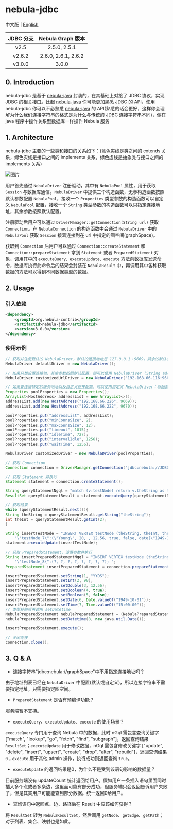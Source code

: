 # nebula-jdbc

中文版 | [English](/README.md)

| JDBC 分支 | Nebula Graph 版本 |
|:--------------:|:-------------------:|
|    v2.5     |     2.5.0, 2.5.1     |
|   v2.6.2    | 2.6.0, 2.6.1, 2.6.2  |
|   v3.0.0    |        3.0.0         |

## 0. Introduction

nebula-jdbc 是基于 [nebula-java](https://github.com/vesoft-inc/nebula-java) 封装的，在其基础上对接了 JDBC 协议，实现 JDBC 的相关接口。比起  [nebula-java](https://github.com/vesoft-inc/nebula-java) 你可能更加熟悉  JDBC  的 API，使用 nebula-jdbc 你可以不必熟悉 [nebula-java](https://github.com/vesoft-inc/nebula-java) 的 API(熟悉的话会更好，这样你会理解为什么我们连接字符串的格式是为什么与传统的 JDBC 连接字符串不同)，像在 java 程序中操作关系型数据库一样操作 Nebula 服务

## 1. Architecture

nebula-jdbc 主要的一些类和接口的关系如下：(蓝色实线是类之间的 extends 关系，绿色实线是接口之间的 implements 关系，绿色虚线是抽象类与接口之间的 implements 关系)

![图片](docs/architecture.png)

用户首先通过 `NebulaDriver` 注册驱动，其中有 `NebulaPool` 属性，用于获取 `Session` 与数据库通信。`NebulaDriver` 中提供三个构造函数，无参构造函数按照默认参数配置 `NebulaPool`，接收一个 `Properties` 类型参数的构造函数可以自定义 `NebulaPool` 配置，接收一个 `String` 类型参数的构造函数可以只指定连接地址，其余参数按照默认配置。

注册驱动后用户可以通过 `DriverManager::getConnection(String url)` 获取 `Connection`。在 `NebulaConnection` 的构造函数中会通过 `NebulaDriver` 中的 `NebulaPool` 获取 `Session` 接着连接到在 url 中指定的图空间(graphSpace)。

获取到 `Connection` 后用户可以通过 `Connection::createStatement` 和 `Connection::prepareStatement` 拿到 `Statement` 或者 `PreparedStatement` 对象，调用其中的 `executeQuery、executeUpdate、execute` 方法向数据库发送命令，数据库执行此命令后的结果会封装在 `NebulaResult` 中，再调用其中各种获取数据的方法可以得到不同数据类型的数据。

## 2. Usage

### 引入依赖
```xml
<dependency>
    <groupId>org.nebula-contrib</groupId>
    <artifactId>nebula-jdbc</artifactId>
    <version>3.0.0</version>
</dependency>
```

### 使用示例

```java
// 获取并注册默认的 NebulaDriver，默认的连接地址是 127.0.0.1：9669，其余的默认参数可以查看 NebulaDriver::setDefaultPoolProperties()
NebulaDriver defaultDriver = new NebulaDriver();

// 如果只想设置连接地，其余参数按照默认配置，则可以使用 NebulaDriver (String address)
NebulaDriver customizedUrlDriver = new NebulaDriver("192.168.66.116:9669");

// 如果要连接特定的服务地址以及自定义连接配置，可以使用自定义 NebulaDriver：将配置参数封装在一个 Properties 对象中，然后调用 NebulaDriver::NebulaDriver(Properties poolProperties)
Properties poolProperties = new Properties();
ArrayList<HostAddress> addressList = new ArrayList<>();
addressList.add(new HostAddress("192.168.66.226", 9669));
addressList.add(new HostAddress("192.168.66.222", 9670));

poolProperties.put("addressList", addressList);
poolProperties.put("minConnsSize", 2);
poolProperties.put("maxConnsSize", 12);
poolProperties.put("timeout", 1015);
poolProperties.put("idleTime", 727);
poolProperties.put("intervalIdle", 1256);
poolProperties.put("waitTime", 1256);

NebulaDriver customizedDriver = new NebulaDriver(poolProperties);

// 获取 Connection
Connection connection = DriverManager.getConnection("jdbc:nebula://JDBC_TEST_SPACE", "root", "nebula123");

// 获取 Statement 并执行
Statement statement = connection.createStatement();

String queryStatementNgql = "match (v:testNode) return v.theString as theString, v.theInt as theInt";
ResultSet queryStatementResult = statement.executeQuery(queryStatementNgql);

// 获取结果
while (queryStatementResult.next()){
String theString = queryStatementResult.getString("theString");
int theInt = queryStatementResult.getInt(2);
}

String insertTestNode = "INSERT VERTEX testNode (theString, theInt, theDouble, theTrueBool, theFalseBool, theDate, theTime, theDatetime) VALUES " +
    "\"testNode_7\":(\"Young\", 20, , 12.56, true, false, date(\"1949-10-01\"), time(\"15:00:00.000\"), datetime(\"1949-10-01T15:00:00.000\")); ";
statement.executeUpdate(insertTestNode);

// 获取 PreparedStatement，设置参数并执行
String insertPreparedStatementNgql = "INSERT VERTEX testNode (theString, theInt, theDouble, theTrueBool, theFalseBool, theDate, theTime, theDatetime) VALUES " +
    "\"testNode_8\":(?, ?, ?, ?, ?, ?, ?, ?); ";
PreparedStatement insertPreparedStatement = connection.prepareStatement(insertPreparedStatementNgql);

insertPreparedStatement.setString(1, "YYDS");
insertPreparedStatement.setInt(2, 98);
insertPreparedStatement.setDouble(3, 12.56);
insertPreparedStatement.setBoolean(4, true);
insertPreparedStatement.setBoolean(5, false);
insertPreparedStatement.setDate(6, Date.valueOf("1949-10-01"));
insertPreparedStatement.setTime(7, Time.valueOf("15:00:00"));
// 类型转换后再调用 setDatetime
NebulaPreparedStatement nebulaPreparedStatement = (NebulaPreparedStatement) insertPreparedStatement;
nebulaPreparedStatement.setDatetime(8, new java.util.Date());

insertPreparedStatement.execute();

// 关闭连接
connection.close();
```

## 3. Q & A

- 连接字符串"jdbc:nebula://graphSpace"中不用指定连接地址吗？

由于地址列表已经在 `NebulaDriver` 中配置(默认或自定义)，所以连接字符串不需要指定地址，只需要指定图空间。

- `PreparedStatement` 是否有预编译功能？

服务端暂不支持。

- `executeQuery`、`executeUpdate`、`execute` 的使用场景？

`executeQuery` 专门用于查询 Nebula 中的数据，此时 nGql 需包含查询关键字 ["match", "lookup", "go", "fetch", "find", "subgraph"]，返回查询结果 `ResultSet`；`executeUpdate` 用于修改数据，nGql 需包含修改关键字 ["update", "delete", "insert", "upsert", "create", "drop", "alter", "rebuild"]，返回查询结果 `0`；`execute` 用于其他 admin 操作，执行成功则返回查询 `true`。

- `executeUpdate` 的返回结果是0，为什么不是受到该语句影响的数据量？

目前服务端没有 updateCount 统计返回给用户。假如用户一条插入语句里面同时插入多个点或者多条边，这里面可能有部分成功，但服务端只会返回告诉用户失败了，但是其实用户可能能查到部分数据。统一返回0给用户。

- 查询语句中返回点、边、路径后在 Result 中应该如何获得？

将 `ResultSet` 转为 `NebulaResultSet`，然后调用 `getNode`、`getEdge`、`getPath`；对于列表、集合、映射也是如此。
